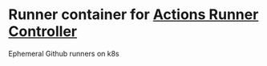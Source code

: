 # Runner container for [Actions Runner Controller](https://github.com/actions-runner-controller/actions-runner-controller)

Ephemeral Github runners on k8s

